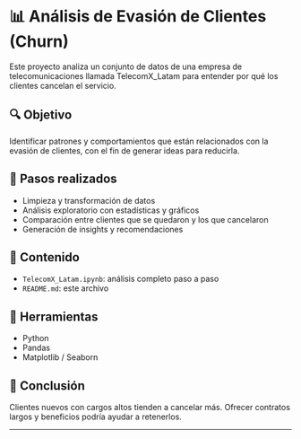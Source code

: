 # 📊 Análisis de Evasión de Clientes (Churn)

Este proyecto analiza un conjunto de datos de una empresa de telecomunicaciones llamada TelecomX_Latam para entender por qué los clientes cancelan el servicio.

## 🔍 Objetivo

Identificar patrones y comportamientos que están relacionados con la evasión de clientes, con el fin de generar ideas para reducirla.

## 🧹 Pasos realizados

- Limpieza y transformación de datos
- Análisis exploratorio con estadísticas y gráficos
- Comparación entre clientes que se quedaron y los que cancelaron
- Generación de insights y recomendaciones


## 📁 Contenido

- `TelecomX_Latam.ipynb`: análisis completo paso a paso
- `README.md`: este archivo

## 🚀 Herramientas

- Python
- Pandas
- Matplotlib / Seaborn

## 🧠 Conclusión

Clientes nuevos con cargos altos tienden a cancelar más. Ofrecer contratos largos y beneficios podría ayudar a retenerlos.

---



